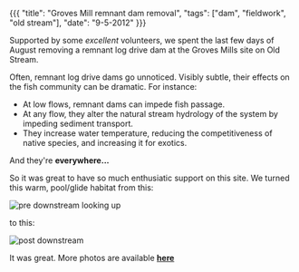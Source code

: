 {{{ "title": "Groves Mill remnant dam removal", "tags": ["dam", "fieldwork", "old stream"], "date": "9-5-2012" }}}

Supported by some *excellent* volunteers, we spent the last few days of August removing a remnant log drive dam at the Groves Mills site on Old Stream.

Often, remnant log drive dams go unnoticed. Visibly subtle, their effects on the fish community can be dramatic. For instance:

- At low flows, remnant dams can impede fish passage.
- At any flow, they alter the natural stream hydrology of the system by impeding sediment transport.
- They increase water temperature, reducing the competitiveness of native species, and increasing it for exotics.

And they're **everywhere...**

So it was great to have so much enthusiatic support on this site. We turned this warm, pool/glide habitat from this:

![pre downstream looking up](https://s3.amazonaws.com/salmonhabitat.org/posts/groves_pre_downstream_looking_up.jpg)

to this:

![post downstream](https://s3.amazonaws.com/salmonhabitat.org/posts/groves_post_downstream.jpg)

It was great. More photos are available [**here**](https://www.dropbox.com/sh/4nvavnovc3qzqmg/47bafxgxoK)


